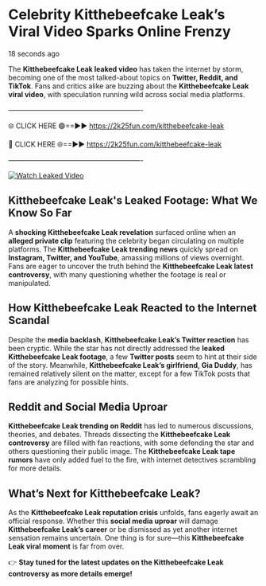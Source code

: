 # Celebrity Kitthebeefcake Leak’s Viral Video Sparks Online Frenzy

18 seconds ago

The **Kitthebeefcake Leak leaked video** has taken the internet by storm, becoming one of the most talked-about topics on **Twitter, Reddit, and TikTok**. Fans and critics alike are buzzing about the **Kitthebeefcake Leak viral video**, with speculation running wild across social media platforms.

———————————————————-

🌐 CLICK HERE 🟢==►► https://2k25fun.com/kitthebeefcake-leak

🔴 CLICK HERE 🌐==►► https://2k25fun.com/kitthebeefcake-leak

———————————————————-

[![Watch Leaked Video](https://miro.medium.com/v2/resize:fit:828/format:webp/1*cilzJN44JGOrTw9NJCrNHA.gif "Watch Leaked Video")](https://2k25fun.com/kitthebeefcake-leak)

## **Kitthebeefcake Leak's Leaked Footage: What We Know So Far**  
A **shocking Kitthebeefcake Leak revelation** surfaced online when an **alleged private clip** featuring the celebrity began circulating on multiple platforms. The **Kitthebeefcake Leak trending news** quickly spread on **Instagram, Twitter, and YouTube**, amassing millions of views overnight. Fans are eager to uncover the truth behind the **Kitthebeefcake Leak latest controversy**, with many questioning whether the footage is real or manipulated.  

## **How Kitthebeefcake Leak Reacted to the Internet Scandal**  
Despite the **media backlash**, **Kitthebeefcake Leak’s Twitter reaction** has been cryptic. While the star has not directly addressed the **leaked Kitthebeefcake Leak footage**, a few **Twitter posts** seem to hint at their side of the story. Meanwhile, **Kitthebeefcake Leak’s girlfriend, Gia Duddy**, has remained relatively silent on the matter, except for a few TikTok posts that fans are analyzing for possible hints.  

## **Reddit and Social Media Uproar**  
**Kitthebeefcake Leak trending on Reddit** has led to numerous discussions, theories, and debates. Threads dissecting the **Kitthebeefcake Leak controversy** are filled with fan reactions, with some defending the star and others questioning their public image. The **Kitthebeefcake Leak tape rumors** have only added fuel to the fire, with internet detectives scrambling for more details.  

## **What’s Next for Kitthebeefcake Leak?**  
As the **Kitthebeefcake Leak reputation crisis** unfolds, fans eagerly await an official response. Whether this **social media uproar** will damage **Kitthebeefcake Leak’s career** or be dismissed as yet another internet sensation remains uncertain. One thing is for sure—this **Kitthebeefcake Leak viral moment** is far from over.  

👉 **Stay tuned for the latest updates on the Kitthebeefcake Leak controversy as more details emerge!**  